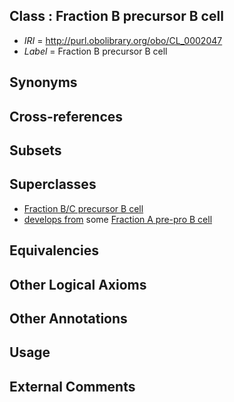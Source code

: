 
## Class : Fraction B precursor B cell

 * *IRI* = http://purl.obolibrary.org/obo/CL_0002047
 * *Label* = Fraction B precursor B cell

## Synonyms


## Cross-references


## Subsets


## Superclasses

 * [Fraction B/C precursor B cell](../../CL/00/CL_0002400.md)
 * [develops from](../../RO/02/RO_0002202.md) some [Fraction A pre-pro B cell](../../CL/45/CL_0002045.md)

## Equivalencies


## Other Logical Axioms


## Other Annotations


## Usage


## External Comments

